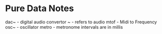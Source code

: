 # Pure Data Notes

dac~ - digital audio convertor
~ - refers to audio
mtof - Midi to Frequency
osc~ - oscillator
metro - metronome intervals are in millis
